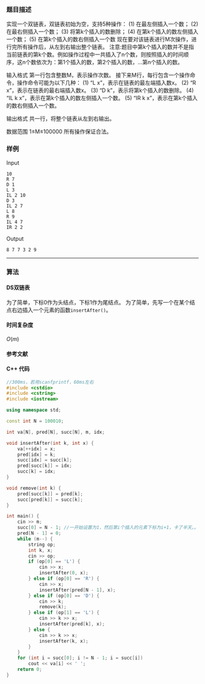 ### 题目描述

实现一个双链表，双链表初始为空，支持5种操作：
(1) 在最左侧插入一个数；
(2) 在最右侧插入一个数；
(3) 将第k个插入的数删除；
(4) 在第k个插入的数左侧插入一个数；
(5) 在第k个插入的数右侧插入一个数
现在要对该链表进行M次操作，进行完所有操作后，从左到右输出整个链表。
注意:题目中第k个插入的数并不是指当前链表的第k个数。例如操作过程中一共插入了n个数，则按照插入的时间顺序，这n个数依次为：第1个插入的数，第2个插入的数，…第n个插入的数。

输入格式
第一行包含整数M，表示操作次数。
接下来M行，每行包含一个操作命令，操作命令可能为以下几种：
(1) “L x”，表示在链表的最左端插入数x。
(2) “R x”，表示在链表的最右端插入数x。
(3) “D k”，表示将第k个插入的数删除。
(4) “IL k x”，表示在第k个插入的数左侧插入一个数。
(5) “IR k x”，表示在第k个插入的数右侧插入一个数。

输出格式
共一行，将整个链表从左到右输出。

数据范围
1≤M≤100000 
所有操作保证合法。

### 样例

Input

```
10
R 7
D 1
L 3
IL 2 10
D 3
IL 2 7
L 8
R 9
IL 4 7
IR 2 2
```

Output

```
8 7 7 3 2 9
```

----------

### 算法
#### DS双链表

为了简单，下标0作为头结点，下标1作为尾结点。
为了简单，先写一个在某个结点右边插入一个元素的函数`insertAfter()`。

#### 时间复杂度

$O(m)$

#### 参考文献

#### C++ 代码

``` cpp
//300ms，若用scanfprintf，60ms左右
#include <cstdio>
#include <cstring>
#include <iostream>

using namespace std;

const int N = 100010;

int va[N], pred[N], succ[N], m, idx;

void insertAfter(int k, int x) {
    va[++idx] = x;
    pred[idx] = k;
    succ[idx] = succ[k];
    pred[succ[k]] = idx;
    succ[k] = idx;
}

void remove(int k) {
    pred[succ[k]] = pred[k];
    succ[pred[k]] = succ[k];
}

int main() {
    cin >> m;
    succ[0] = N - 1; //一开始设置为1，然后第i个插入的元素下标为i+1，卡了半天。。
    pred[N - 1] = 0;
    while (m--) {
        string op;
        int k, x;
        cin >> op;
        if (op[0] == 'L') {
            cin >> x;
            insertAfter(0, x);
        } else if (op[0] == 'R') {
            cin >> x;
            insertAfter(pred[N - 1], x);
        } else if (op[0] == 'D') {
            cin >> k;
            remove(k);
        } else if (op[1] == 'L') {
            cin >> k >> x;
            insertAfter(pred[k], x);
        } else {
            cin >> k >> x;
            insertAfter(k, x);
        }
    }
    for (int i = succ[0]; i != N - 1; i = succ[i])
        cout << va[i] << ' ';
    return 0;
}
```